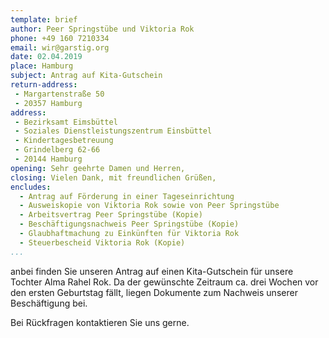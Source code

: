 ```yaml
---
template: brief
author: Peer Springstübe und Viktoria Rok
phone: +49 160 7210334
email: wir@garstig.org
date: 02.04.2019
place: Hamburg
subject: Antrag auf Kita-Gutschein
return-address:
 - Margartenstraße 50
 - 20357 Hamburg
address:
 - Bezirksamt Eimsbüttel 
 - Soziales Dienstleistungszentrum Einsbüttel
 - Kindertagesbetreuung
 - Grindelberg 62-66
 - 20144 Hamburg
opening: Sehr geehrte Damen und Herren,
closing: Vielen Dank, mit freundlichen Grüßen,
encludes:
  - Antrag auf Förderung in einer Tageseinrichtung
  - Ausweiskopie von Viktoria Rok sowie von Peer Springstübe
  - Arbeitsvertrag Peer Springstübe (Kopie)
  - Beschäftigungsnachweis Peer Springstübe (Kopie)
  - Glaubhaftmachung zu Einkünften für Viktoria Rok
  - Steuerbescheid Viktoria Rok (Kopie)
...
```

anbei finden Sie unseren Antrag auf einen Kita-Gutschein für unsere Tochter Alma Rahel Rok.
Da der gewünschte Zeitraum ca. drei Wochen vor den ersten Geburtstag fällt, liegen Dokumente 
zum Nachweis unserer Beschäftigung bei.
 
Bei Rückfragen kontaktieren Sie uns gerne.
